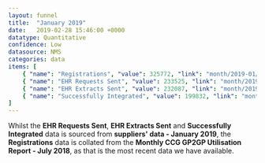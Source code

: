 ```yaml
---
layout: funnel
title:  "January 2019"
date:   2019-02-28 15:46:00 +0000
datatype: Quantitative
confidence: Low
datasource: NMS
categories: data
items: [
    { "name": "Registrations", "value": 325772, "link": "month/2019-01/registrations/registrations" },
    { "name": "EHR Requests Sent", "value": 233525, "link": "month/2019-02/requests/requests" },
    { "name": "EHR Extracts Sent", "value": 232087, "link": "month/2019-02/extracts/extracts" },
    { "name": "Successfully Integrated", "value": 199832, "link": "month/2019-02/integrations/integrations"}
]
---
```

Whilst the **EHR Requests Sent**, **EHR Extracts Sent** and **Successfully Integrated** data is sourced from **suppliers' data - January 2019**, the **Registrations** data is collated from the **Monthly CCG GP2GP Utilisation Report - July 2018**, as that is the most recent data we have available.